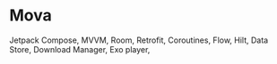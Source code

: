 # Mova

Jetpack Compose, MVVM, Room, Retrofit, Coroutines, Flow, Hilt, Data Store, Download Manager, Exo player, 

